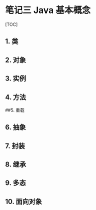 # 笔记三 Java 基本概念

[TOC]

## 1. 类

## 2. 对象

## 3. 实例

## 4. 方法

##5. 重载 

## 6. 抽象

## 7. 封装

## 8. 继承

## 9. 多态

## 10. 面向对象

